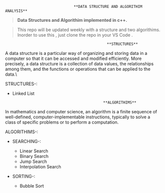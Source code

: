                                   **DATA STRUCTURE AND ALGORITHIM ANALYSIS**

> **Data Structures and Algorithim implemented in c++.**

> This repo will be updated weekly with a structure and two algorithims.
> Inorder to use this , just clone the repo in your VS Code .

                                                  **STRUCTURES**
  
  A data structure is a particular way of organizing and storing data in a computer so that it can be accessed and modified efficiently. More precisely, a data structure is a collection of data values, the relationships among them, and the functions or operations that can be applied to the data.\
   
   STRUCTURES-:
   - Linked List
   
                                                  **ALGORITHIMS**
   
   In mathematics and computer science, an algorithm is a finite sequence of well-defined, computer-implementable instructions, typically to solve a class of specific problems or to perform a computation. 
   
   ALGORITHIMS-:
   - SEARCHING-:
     - Linear Search
     - Binary Search
     - Jump Search
     - Interpolation Search
   
   - SORTING-:
     - Bubble Sort
   
   
